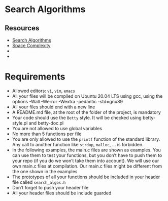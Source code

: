 # Search Algorithms
## Resources
- [Search Algorithms](https://en.wikipedia.org/wiki/Search_algorithm)
- [Space Complexity](https://www.geeksforgeeks.org/g-fact-86/)
- []()
- []()

# Requirements
- Allowed editors: ```vi```, ```vim```, ```emacs```
- All your files will be compiled on Ubuntu 20.04 LTS using gcc, using the options -Wall -Werror -Wextra -pedantic -std=gnu89
- All your files should end with a new line
- A README.md file, at the root of the folder of the project, is mandatory
- Your code should use the ```Betty``` style. It will be checked using betty-style.pl and betty-doc.pl
- You are not allowed to use global variables
- No more than 5 functions per file
- You are only allowed to use the ```printf``` function of the standard library. Any call to another function like ```strdup```, ```malloc```, … is forbidden.
- In the following examples, the main.c files are shown as examples. You can use them to test your functions, but you don’t have to push them to your repo (if you do we won’t take them into account). We will use our own main.c files at compilation. Our main.c files might be different from the one shown in the examples
- The prototypes of all your functions should be included in your header file called ```search_algos.h```
- Don’t forget to push your header file
- All your header files should be include guarded

